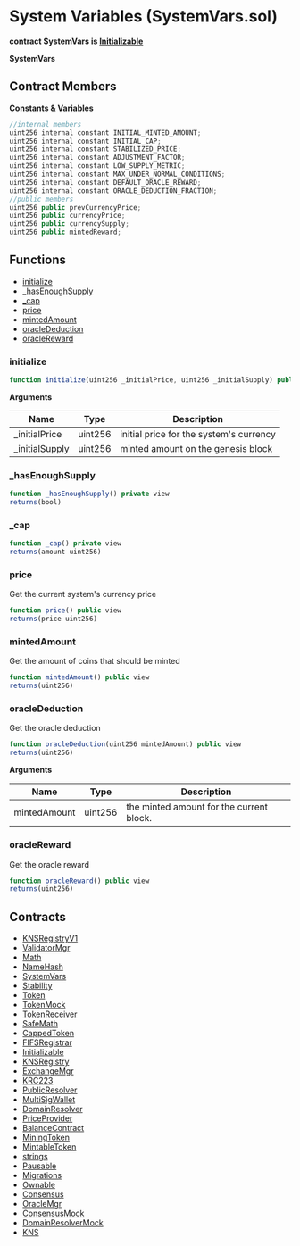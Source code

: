 ﻿# System Variables (SystemVars.sol)

**contract SystemVars is [Initializable](Initializable.md)**

**SystemVars**

## Contract Members
**Constants & Variables**

```js
//internal members
uint256 internal constant INITIAL_MINTED_AMOUNT;
uint256 internal constant INITIAL_CAP;
uint256 internal constant STABILIZED_PRICE;
uint256 internal constant ADJUSTMENT_FACTOR;
uint256 internal constant LOW_SUPPLY_METRIC;
uint256 internal constant MAX_UNDER_NORMAL_CONDITIONS;
uint256 internal constant DEFAULT_ORACLE_REWARD;
uint256 internal constant ORACLE_DEDUCTION_FRACTION;
//public members
uint256 public prevCurrencyPrice;
uint256 public currencyPrice;
uint256 public currencySupply;
uint256 public mintedReward;
```

## Functions

- [initialize](#initialize)
- [_hasEnoughSupply](#_hasenoughsupply)
- [_cap](#_cap)
- [price](#price)
- [mintedAmount](#mintedamount)
- [oracleDeduction](#oraclededuction)
- [oracleReward](#oraclereward)

### initialize

```js
function initialize(uint256 _initialPrice, uint256 _initialSupply) public isInitializer
```

**Arguments**

| Name        | Type           | Description  |
| ------------- |------------- | -----|
| _initialPrice | uint256 | initial price for the system's currency | 
| _initialSupply | uint256 | minted amount on the genesis block | 

### _hasEnoughSupply

```js
function _hasEnoughSupply() private view
returns(bool)
```

### _cap

```js
function _cap() private view
returns(amount uint256)
```

### price

Get the current system's currency price

```js
function price() public view
returns(price uint256)
```

### mintedAmount

Get the amount of coins that should be minted

```js
function mintedAmount() public view
returns(uint256)
```

### oracleDeduction

Get the oracle deduction

```js
function oracleDeduction(uint256 mintedAmount) public view
returns(uint256)
```

**Arguments**

| Name        | Type           | Description  |
| ------------- |------------- | -----|
| mintedAmount | uint256 | the minted amount for the current block. | 

### oracleReward

Get the oracle reward

```js
function oracleReward() public view
returns(uint256)
```

## Contracts

- [KNSRegistryV1](KNSRegistryV1.md)
- [ValidatorMgr](ValidatorMgr.md)
- [Math](Math.md)
- [NameHash](NameHash.md)
- [SystemVars](SystemVars.md)
- [Stability](Stability.md)
- [Token](Token.md)
- [TokenMock](TokenMock.md)
- [TokenReceiver](TokenReceiver.md)
- [SafeMath](SafeMath.md)
- [CappedToken](CappedToken.md)
- [FIFSRegistrar](FIFSRegistrar.md)
- [Initializable](Initializable.md)
- [KNSRegistry](KNSRegistry.md)
- [ExchangeMgr](ExchangeMgr.md)
- [KRC223](KRC223.md)
- [PublicResolver](PublicResolver.md)
- [MultiSigWallet](MultiSigWallet.md)
- [DomainResolver](DomainResolver.md)
- [PriceProvider](PriceProvider.md)
- [BalanceContract](BalanceContract.md)
- [MiningToken](MiningToken.md)
- [MintableToken](MintableToken.md)
- [strings](strings.md)
- [Pausable](Pausable.md)
- [Migrations](Migrations.md)
- [Ownable](Ownable.md)
- [Consensus](Consensus.md)
- [OracleMgr](OracleMgr.md)
- [ConsensusMock](ConsensusMock.md)
- [DomainResolverMock](DomainResolverMock.md)
- [KNS](KNS.md)
